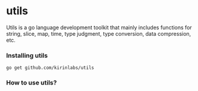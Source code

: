 utils
=====
Utils is a go language development toolkit that mainly includes functions for string, slice, map, time, type judgment, type conversion, data compression, etc.


### Installing utils
    go get github.com/kirinlabs/utils

### How to use utils?


```go

```
